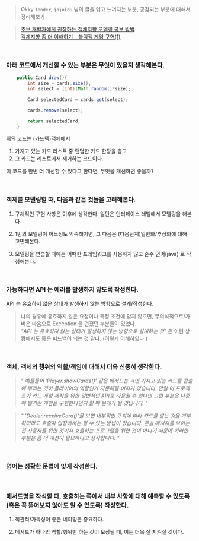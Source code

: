 > Okky `fender`, `jojoldu` 님의 글을 읽고 느껴지는 부분, 공감되는 부분에 대해서 정리해보기

> [초보 개발자에게 권장하는 객체지향 모델링 공부 방법](https://okky.kr/article/358197)<br>
> [객체지향 좀 더 이해하기 - 블랙잭 게임 구현(1)](https://jojoldu.tistory.com/62)


<br>

### 아래 코드에서 개선할 수 있는 부분은 무엇이 있을지 생각해본다.

```java
    public Card draw(){
        int size = cards.size();
        int select = (int)(Math.random()*size);

        Card selectedCard = cards.get(select);

        cards.remove(select);

        return selectedCard;
    }
```

위의 코드는 (카드덱)객체에서
 1. 가지고 있는 카드 리스트 중 랜덤한 카드 한장을 뽑고
 2. 그 카드는 리스트에서 제거하는 코드이다.

이 코드를 한번 더 개선할 수 있다고 한다면, 무엇을 개선하면 좋을까?

<br>

### 객체를 모델링할 때, 다음과 같은 것들을 고려해본다.

1. 구체적인 구현 사항은 이후에 생각한다. 일단은 인터페이스 레벨에서 모델링을 해본다.

2. 1번의 모델링이 어느정도 익숙해지면, 그 다음은 (다음단계)일반화/추상화에 대해 고민해본다.

3. 모델링을 연습할 때에는 어떠한 프레임워크를 사용하지 않고 순수 언어(java) 로 작성해본다.

<br>

### 가능하다면 API 는 에러를 발생하지 않도록 작성한다.

API 는 유효하지 않은 상태가 발생하지 않는 방향으로 설계/작성한다.

> 나의 경우에 유효하지 않은 요청이나 특정 조건에 맞지 않으면, 무의식적으로/가벼운 마음으로 Exception 을 던졌던 부분들이 있었다.<br>
> *"API 는 유효하지 않는 상태가 발생하지 않는 방향으로 설계하는 것"* 은 이런 상황에서도 좋은 피드백이 되는 것 같다. (이렇게 이해하였다.)

<br>

### 객체, 객체의 행위의 역할/책임에 대해서 더욱 신중히 생각한다.

> *" 예를들어 'Player.showCards()' 같은 메서드는 과연 가지고 있는 카드를 콘솔에 뿌리는 것이 플레이어의 역할인가 자문해볼 여지가 있습니다. 만일 이 프로젝트가 카드 게임 제작을 위한 일반적인 API로 사용될 수 있다면 그런 부분은 나중에 웹기반 게임을 구현한다던지 할 때 문제가 될 것입니다. "*

> *" 'Dealer.receiveCard()'을 보면 내부적인 규칙에 따라 카드를 받는 것을 거부하더라도 호출자 입장에서는 알 수 있는 방법이 없습니다. 콘솔 메시지를 보이는 건 사용자를 위한 것이지 호출하는 프로그램을 위한 것이 아니기 때문에 이러한 부분은 좀 더 개선이 필요하다고 생각합니다. "*


<br>

### 영어는 정확한 문법에 맞게 작성한다.


<br>

### 메서드명을 작석할 때, 호출하는 쪽에서 내부 사항에 대해 예측할 수 있도록 (혹은 꼭 뜯어보지 않아도 알 수 있도록) 작성한다.

1. 직관적/가독성이 좋은 네이밍은 중요하다.

2. 메서드가 하나의 역할/행위만 하는 것이 보장될 때, 이는 더욱 잘 지켜질 것이다.